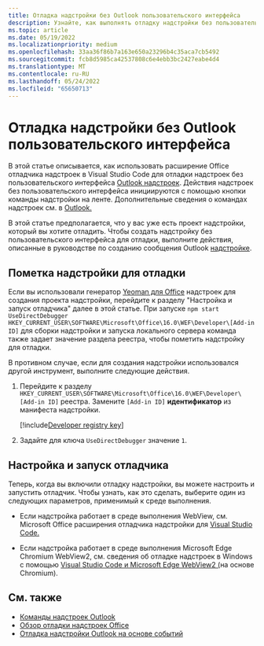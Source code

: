 ```yaml
---
title: Отладка надстройки без Outlook пользовательского интерфейса
description: Узнайте, как выполнять отладку надстройки без пользовательского Outlook пользовательского интерфейса.
ms.topic: article
ms.date: 05/19/2022
ms.localizationpriority: medium
ms.openlocfilehash: 33aa36f86b7a163e650a23296b4c35aca7cb5492
ms.sourcegitcommit: fcb8d5985ca42537808c6e4ebb3bc2427eabe4d4
ms.translationtype: MT
ms.contentlocale: ru-RU
ms.lasthandoff: 05/24/2022
ms.locfileid: "65650713"
---
```

# <a name="debug-your-ui-less-outlook-add-in"></a>Отладка надстройки без Outlook пользовательского интерфейса

В этой статье описывается, как использовать расширение Office отладчика надстроек в Visual Studio Code для отладки надстроек без пользовательского интерфейса [Outlook надстроек](add-in-commands-for-outlook.md#executing-a-javascript-function). Действия надстроек без пользовательского интерфейса инициируются с помощью кнопки команды надстройки на ленте. Дополнительные сведения о командах надстроек см. в [Outlook.](add-in-commands-for-outlook.md)

В этой статье предполагается, что у вас уже есть проект надстройки, который вы хотите отладить. Чтобы создать надстройку без пользовательского интерфейса для отладки, выполните действия, описанные в руководстве по созданию сообщения Outlook [надстройке](../tutorials/outlook-tutorial.md).

## <a name="mark-your-add-in-for-debugging"></a>Пометка надстройки для отладки

Если вы использовали генератор [Yeoman для Office](../develop/yeoman-generator-overview.md) надстроек для создания проекта надстройки, перейдите к разделу "Настройка и [](#configure-and-run-the-debugger) запуск отладчика" далее в этой статье. При запуске `npm start` `UseDirectDebugger` `HKEY_CURRENT_USER\SOFTWARE\Microsoft\Office\16.0\WEF\Developer\[Add-in ID]` для сборки надстройки и запуска локального сервера команда также задает значение раздела реестра, чтобы пометить надстройку для отладки.

В противном случае, если для создания надстройки использовался другой инструмент, выполните следующие действия.

1. Перейдите к разделу `HKEY_CURRENT_USER\SOFTWARE\Microsoft\Office\16.0\WEF\Developer\[Add-in ID]` реестра. Замените `[Add-in ID]` **идентификатор** из манифеста надстройки.

    [!include[Developer registry key](../includes/developer-registry-key.md)]

1. Задайте для ключа `UseDirectDebugger` значение `1`.

## <a name="configure-and-run-the-debugger"></a>Настройка и запуск отладчика

Теперь, когда вы включили отладку надстройки, вы можете настроить и запустить отладчик. Чтобы узнать, как это сделать, выберите один из следующих параметров, применимый к среде выполнения.

- Если надстройка работает в среде выполнения WebView, см. Microsoft Office расширения отладчика надстройки для [Visual Studio Code.](../testing/debug-with-vs-extension.md)

- Если надстройка работает в среде выполнения Microsoft Edge Chromium WebView2, см. сведения об отладке надстроек в Windows с помощью [Visual Studio Code и Microsoft Edge WebView2 (](../testing/debug-desktop-using-edge-chromium.md)на основе Chromium).

## <a name="see-also"></a>См. также

- [Команды надстроек Outlook](add-in-commands-for-outlook.md)
- [Обзор отладки надстроек Office](../testing/debug-add-ins-overview.md)
- [Отладка надстройки Outlook на основе событий](debug-autolaunch.md)
